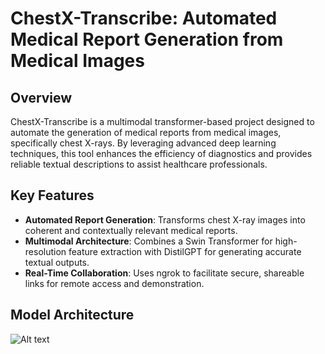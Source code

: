 # ChestX-Transcribe: Automated Medical Report Generation from Medical Images

## Overview
ChestX-Transcribe is a multimodal transformer-based project designed to automate the generation of medical reports from medical images, specifically chest X-rays. By leveraging advanced deep learning techniques, this tool enhances the efficiency of diagnostics and provides reliable textual descriptions to assist healthcare professionals.

## Key Features
- **Automated Report Generation**: Transforms chest X-ray images into coherent and contextually relevant medical reports.
- **Multimodal Architecture**: Combines a Swin Transformer for high-resolution feature extraction with DistilGPT for generating accurate textual outputs.
- **Real-Time Collaboration**: Uses ngrok to facilitate secure, shareable links for remote access and demonstration.

## Model Architecture 

![Alt text](VisionLLM.png)
